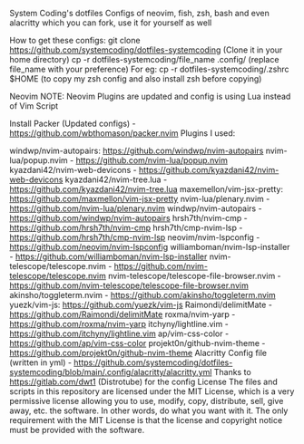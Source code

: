 System Coding's dotfiles
Configs of neovim, fish, zsh, bash and even alacritty which you can fork, use it for yourself as well

How to get these configs:
git clone https://github.com/systemcoding/dotfiles-systemcoding (Clone it in your home directory)
cp -r dotfiles-systemcoding/file_name .config/ (replace file_name with your preference)
For eg:
cp -r dotfiles-systemcoding/.zshrc $HOME (to copy my zsh config and also install zsh before copying)

Neovim
NOTE: Neovim Plugins are updated and config is using Lua instead of Vim Script

Install Packer (Updated configs) - https://github.com/wbthomason/packer.nvim
Plugins I used:

windwp/nvim-autopairs: https://github.com/windwp/nvim-autopairs
nvim-lua/popup.nvim - https://github.com/nvim-lua/popup.nvim
kyazdani42/nvim-web-devicons - https://github.com/kyazdani42/nvim-web-devicons
kyazdani42/nvim-tree.lua - https://github.com/kyazdani42/nvim-tree.lua
maxemellon/vim-jsx-pretty: https://github.com/maxmellon/vim-jsx-pretty
nvim-lua/plenary.nvim - https://github.com/nvim-lua/plenary.nvim
windwp/nvim-autopairs - https://github.com/windwp/nvim-autopairs
hrsh7th/nvim-cmp - https://github.com/hrsh7th/nvim-cmp
hrsh7th/cmp-nvim-lsp - https://github.com/hrsh7th/cmp-nvim-lsp
neovim/nvim-lspconfig - https://github.com/neovim/nvim-lspconfig
williamboman/nvim-lsp-installer - https://github.com/williamboman/nvim-lsp-installer
nvim-telescope/telescope.nvim - https://github.com/nvim-telescope/telescope.nvim
nvim-telescope/telescope-file-browser.nvim - https://github.com/nvim-telescope/telescope-file-browser.nvim
akinsho/toggleterm.nvim - https://github.com/akinsho/toggleterm.nvim
yuezk/vim-js: https://github.com/yuezk/vim-js
Raimondi/delimitMate - https://github.com/Raimondi/delimitMate
roxma/nvim-yarp - https://github.com/roxma/nvim-yarp
itchyny/lightline.vim - https://github.com/itchyny/lightline.vim
ap/vim-css-color - https://github.com/ap/vim-css-color
projekt0n/github-nvim-theme - https://github.com/projekt0n/github-nvim-theme
Alacritty
Config file (written in yml) - https://github.com/systemcoding/dotfiles-systemcoding/blob/main/.config/alacritty/alacritty.yml
Thanks to https://gitlab.com/dwt1 (Distrotube) for the config
License
The files and scripts in this repository are licensed under the MIT License, which is a very permissive license allowing you to use, modify, copy, distribute, sell, give away, etc. the software. In other words, do what you want with it. The only requirement with the MIT License is that the license and copyright notice must be provided with the software.
